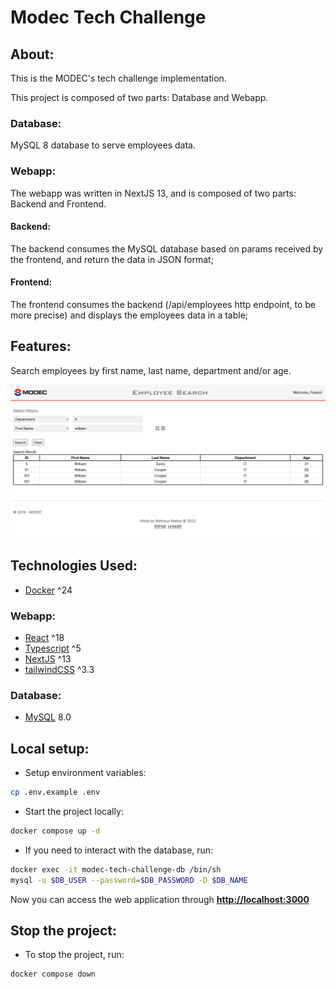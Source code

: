 # Modec Tech Challenge

## About:
This is the MODEC's tech challenge implementation.

This project is composed of two parts: Database and Webapp.

### Database:
MySQL 8 database to serve employees data.

### Webapp:
The webapp was written in NextJS 13, and is composed of two parts: Backend and Frontend.

#### Backend:
The backend consumes the MySQL database based on params received by the frontend, and return the data in JSON format;

#### Frontend:
The frontend consumes the backend (/api/employees http endpoint, to be more precise) and displays the employees data in a table;

## Features:
Search employees by first name, last name, department and/or age.

![Webapp Showcase](./docs/webapp_showcase.png)

## Technologies Used:
- [Docker](https://www.docker.com/) ^24
### Webapp:
- [React](https://react.dev/) ^18
- [Typescript](https://www.typescriptlang.org/) ^5
- [NextJS](https://nextjs.org/) ^13
- [tailwindCSS](https://tailwindcss.com/) ^3.3
### Database:
- [MySQL](https://www.mysql.com/) 8.0

## Local setup:
- Setup environment variables:
```bash
cp .env.example .env
```

- Start the project locally:
```bash
docker compose up -d
```

- If you need to interact with the database, run:
```bash
docker exec -it modec-tech-challenge-db /bin/sh
mysql -u $DB_USER --password=$DB_PASSWORD -D $DB_NAME
```

Now you can access the web application through [**http://localhost:3000**](http://localhost:3000)

## Stop the project:
- To stop the project, run:
```bash
docker compose down
```
